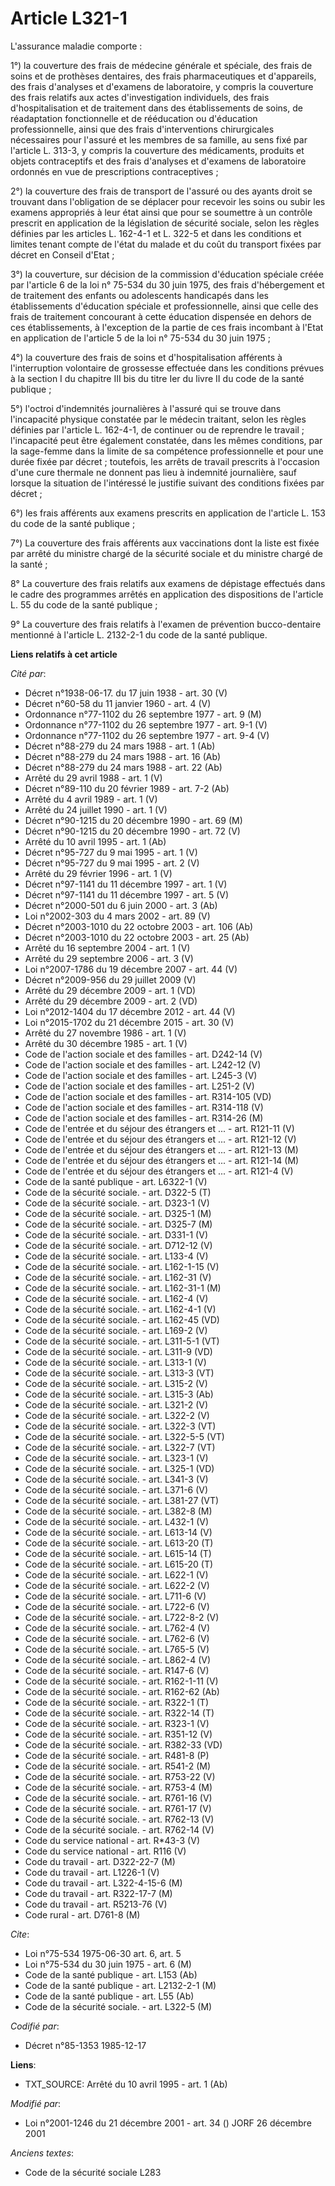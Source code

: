 # Article L321-1

L'assurance maladie comporte : 

1°) la couverture des frais de médecine générale et spéciale, des frais de soins et de prothèses dentaires, des frais
pharmaceutiques et d'appareils, des frais d'analyses et d'examens de laboratoire, y compris la couverture des frais relatifs
aux actes d'investigation individuels, des frais d'hospitalisation et de traitement dans des établissements de soins, de
réadaptation fonctionnelle et de rééducation ou d'éducation professionnelle, ainsi que des frais d'interventions
chirurgicales nécessaires pour l'assuré et les membres de sa famille, au sens fixé par l'article L. 313-3, y compris la
couverture des médicaments, produits et objets contraceptifs et des frais d'analyses et d'examens de laboratoire ordonnés en
vue de prescriptions contraceptives ; 

2°) la couverture des frais de transport de l'assuré ou des ayants droit se trouvant dans l'obligation de se déplacer pour
recevoir les soins ou subir les examens appropriés à leur état ainsi que pour se soumettre à un contrôle prescrit en
application de la législation de sécurité sociale, selon les règles définies par les articles L. 162-4-1 et L. 322-5 et dans
les conditions et limites tenant compte de l'état du malade et du coût du transport fixées par décret en Conseil d'Etat ; 

3°) la couverture, sur décision de la commission d'éducation spéciale créée par l'article 6 de la loi n° 75-534 du 30 juin
1975, des frais d'hébergement et de traitement des enfants ou adolescents handicapés dans les établissements d'éducation
spéciale et professionnelle, ainsi que celle des frais de traitement concourant à cette éducation dispensée en dehors de ces
établissements, à l'exception de la partie de ces frais incombant à l'Etat en application de l'article 5 de la loi n° 75-534
du 30 juin 1975 ; 

4°) la couverture des frais de soins et d'hospitalisation afférents à l'interruption volontaire de grossesse effectuée dans
les conditions prévues à la section I du chapitre III bis du titre Ier du livre II du code de la santé publique ; 

5°) l'octroi d'indemnités journalières à l'assuré qui se trouve dans l'incapacité physique constatée par le médecin traitant,
selon les règles définies par l'article L. 162-4-1, de continuer ou de reprendre le travail ; l'incapacité peut être
également constatée, dans les mêmes conditions, par la sage-femme dans la limite de sa compétence professionnelle et pour une
durée fixée par décret ; toutefois, les arrêts de travail prescrits à l'occasion d'une cure thermale ne donnent pas lieu à
indemnité journalière, sauf lorsque la situation de l'intéressé le justifie suivant des conditions fixées par décret ;

6°) les frais afférents aux examens prescrits en application de l'article L. 153 du code de la santé publique ;

7°) La couverture des frais afférents aux vaccinations dont la liste est fixée par arrêté du ministre chargé de la sécurité
sociale et du ministre chargé de la santé ;

8° La couverture des frais relatifs aux examens de dépistage effectués dans le cadre des programmes arrêtés en application
des dispositions de l'article L. 55 du code de la santé publique ;

9° La couverture des frais relatifs à l'examen de prévention bucco-dentaire mentionné à l'article L. 2132-2-1 du code de la
santé publique.

**Liens relatifs à cet article**

_Cité par_:

  - Décret n°1938-06-17. du 17 juin 1938 - art. 30 (V)
  - Décret n°60-58 du 11 janvier 1960 - art. 4 (V)
  - Ordonnance n°77-1102 du 26 septembre 1977 - art. 9 (M)
  - Ordonnance n°77-1102 du 26 septembre 1977 - art. 9-1 (V)
  - Ordonnance n°77-1102 du 26 septembre 1977 - art. 9-4 (V)
  - Décret n°88-279 du 24 mars 1988 - art. 1 (Ab)
  - Décret n°88-279 du 24 mars 1988 - art. 16 (Ab)
  - Décret n°88-279 du 24 mars 1988 - art. 22 (Ab)
  - Arrêté du 29 avril 1988 - art. 1 (V)
  - Décret n°89-110 du 20 février 1989 - art. 7-2 (Ab)
  - Arrêté du 4 avril 1989 - art. 1 (V)
  - Arrêté du 24 juillet 1990 - art. 1 (V)
  - Décret n°90-1215 du 20 décembre 1990 - art. 69 (M)
  - Décret n°90-1215 du 20 décembre 1990 - art. 72 (V)
  - Arrêté du 10 avril 1995 - art. 1 (Ab)
  - Décret n°95-727 du 9 mai 1995 - art. 1 (V)
  - Décret n°95-727 du 9 mai 1995 - art. 2 (V)
  - Arrêté du 29 février 1996 - art. 1 (V)
  - Décret n°97-1141 du 11 décembre 1997 - art. 1 (V)
  - Décret n°97-1141 du 11 décembre 1997 - art. 5 (V)
  - Décret n°2000-501 du 6 juin 2000 - art. 3 (Ab)
  - Loi n°2002-303 du 4 mars 2002 - art. 89 (V)
  - Décret n°2003-1010 du 22 octobre 2003 - art. 106 (Ab)
  - Décret n°2003-1010 du 22 octobre 2003 - art. 25 (Ab)
  - Arrêté du 16 septembre 2004 - art. 1 (V)
  - Arrêté du 29 septembre 2006 - art. 3 (V)
  - Loi n°2007-1786 du 19 décembre 2007 - art. 44 (V)
  - Décret n°2009-956 du 29 juillet 2009 (V)
  - Arrêté du 29 décembre 2009 - art. 1 (VD)
  - Arrêté du 29 décembre 2009 - art. 2 (VD)
  - Loi n°2012-1404 du 17 décembre 2012 - art. 44 (V)
  - Loi n°2015-1702 du 21 décembre 2015 - art. 30 (V)
  - Arrêté du 27 novembre 1986 - art. 1 (V)
  - Arrêté du 30 décembre 1985 - art. 1 (V)
  - Code de l'action sociale et des familles - art. D242-14 (V)
  - Code de l'action sociale et des familles - art. L242-12 (V)
  - Code de l'action sociale et des familles - art. L245-3 (V)
  - Code de l'action sociale et des familles - art. L251-2 (V)
  - Code de l'action sociale et des familles - art. R314-105 (VD)
  - Code de l'action sociale et des familles - art. R314-118 (V)
  - Code de l'action sociale et des familles - art. R314-26 (M)
  - Code de l'entrée et du séjour des étrangers et ... - art. R121-11 (V)
  - Code de l'entrée et du séjour des étrangers et ... - art. R121-12 (V)
  - Code de l'entrée et du séjour des étrangers et ... - art. R121-13 (M)
  - Code de l'entrée et du séjour des étrangers et ... - art. R121-14 (M)
  - Code de l'entrée et du séjour des étrangers et ... - art. R121-4 (V)
  - Code de la santé publique - art. L6322-1 (V)
  - Code de la sécurité sociale. - art. D322-5 (T)
  - Code de la sécurité sociale. - art. D323-1 (V)
  - Code de la sécurité sociale. - art. D325-1 (M)
  - Code de la sécurité sociale. - art. D325-7 (M)
  - Code de la sécurité sociale. - art. D331-1 (V)
  - Code de la sécurité sociale. - art. D712-12 (V)
  - Code de la sécurité sociale. - art. L133-4 (V)
  - Code de la sécurité sociale. - art. L162-1-15 (V)
  - Code de la sécurité sociale. - art. L162-31 (V)
  - Code de la sécurité sociale. - art. L162-31-1 (M)
  - Code de la sécurité sociale. - art. L162-4 (V)
  - Code de la sécurité sociale. - art. L162-4-1 (V)
  - Code de la sécurité sociale. - art. L162-45 (VD)
  - Code de la sécurité sociale. - art. L169-2 (V)
  - Code de la sécurité sociale. - art. L311-5-1 (VT)
  - Code de la sécurité sociale. - art. L311-9 (VD)
  - Code de la sécurité sociale. - art. L313-1 (V)
  - Code de la sécurité sociale. - art. L313-3 (VT)
  - Code de la sécurité sociale. - art. L315-2 (V)
  - Code de la sécurité sociale. - art. L315-3 (Ab)
  - Code de la sécurité sociale. - art. L321-2 (V)
  - Code de la sécurité sociale. - art. L322-2 (V)
  - Code de la sécurité sociale. - art. L322-3 (VT)
  - Code de la sécurité sociale. - art. L322-5-5 (VT)
  - Code de la sécurité sociale. - art. L322-7 (VT)
  - Code de la sécurité sociale. - art. L323-1 (V)
  - Code de la sécurité sociale. - art. L325-1 (VD)
  - Code de la sécurité sociale. - art. L341-3 (V)
  - Code de la sécurité sociale. - art. L371-6 (V)
  - Code de la sécurité sociale. - art. L381-27 (VT)
  - Code de la sécurité sociale. - art. L382-8 (M)
  - Code de la sécurité sociale. - art. L432-1 (V)
  - Code de la sécurité sociale. - art. L613-14 (V)
  - Code de la sécurité sociale. - art. L613-20 (T)
  - Code de la sécurité sociale. - art. L615-14 (T)
  - Code de la sécurité sociale. - art. L615-20 (T)
  - Code de la sécurité sociale. - art. L622-1 (V)
  - Code de la sécurité sociale. - art. L622-2 (V)
  - Code de la sécurité sociale. - art. L711-6 (V)
  - Code de la sécurité sociale. - art. L722-6 (V)
  - Code de la sécurité sociale. - art. L722-8-2 (V)
  - Code de la sécurité sociale. - art. L762-4 (V)
  - Code de la sécurité sociale. - art. L762-6 (V)
  - Code de la sécurité sociale. - art. L765-5 (V)
  - Code de la sécurité sociale. - art. L862-4 (V)
  - Code de la sécurité sociale. - art. R147-6 (V)
  - Code de la sécurité sociale. - art. R162-1-11 (V)
  - Code de la sécurité sociale. - art. R162-62 (Ab)
  - Code de la sécurité sociale. - art. R322-1 (T)
  - Code de la sécurité sociale. - art. R322-14 (T)
  - Code de la sécurité sociale. - art. R323-1 (V)
  - Code de la sécurité sociale. - art. R351-12 (V)
  - Code de la sécurité sociale. - art. R382-33 (VD)
  - Code de la sécurité sociale. - art. R481-8 (P)
  - Code de la sécurité sociale. - art. R541-2 (M)
  - Code de la sécurité sociale. - art. R753-22 (V)
  - Code de la sécurité sociale. - art. R753-4 (M)
  - Code de la sécurité sociale. - art. R761-16 (V)
  - Code de la sécurité sociale. - art. R761-17 (V)
  - Code de la sécurité sociale. - art. R762-13 (V)
  - Code de la sécurité sociale. - art. R762-14 (V)
  - Code du service national - art. R*43-3 (V)
  - Code du service national - art. R116 (V)
  - Code du travail - art. D322-22-7 (M)
  - Code du travail - art. L1226-1 (V)
  - Code du travail - art. L322-4-15-6 (M)
  - Code du travail - art. R322-17-7 (M)
  - Code du travail - art. R5213-76 (V)
  - Code rural - art. D761-8 (M)

_Cite_:

  - Loi n°75-534 1975-06-30 art. 6, art. 5
  - Loi n°75-534 du 30 juin 1975 - art. 6 (M)
  - Code de la santé publique - art. L153 (Ab)
  - Code de la santé publique - art. L2132-2-1 (M)
  - Code de la santé publique - art. L55 (Ab)
  - Code de la sécurité sociale. - art. L322-5 (M)

_Codifié par_:

  - Décret n°85-1353 1985-12-17

**Liens**:

  - TXT_SOURCE: Arrêté du 10 avril 1995 - art. 1 (Ab)

_Modifié par_:

  - Loi n°2001-1246 du 21 décembre 2001 - art. 34 () JORF 26 décembre 2001

_Anciens textes_:

  - Code de la sécurité sociale L283
